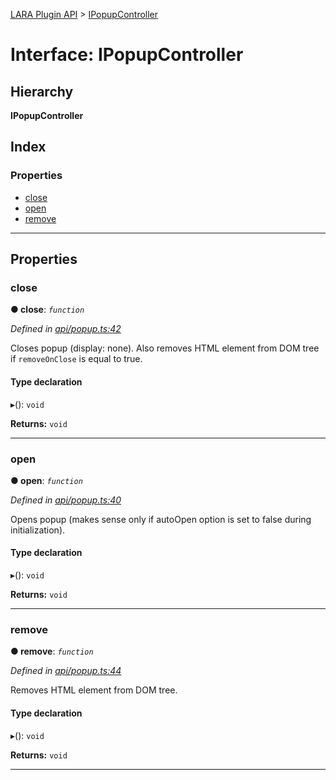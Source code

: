 [LARA Plugin API](../README.md) > [IPopupController](../interfaces/ipopupcontroller.md)

# Interface: IPopupController

## Hierarchy

**IPopupController**

## Index

### Properties

* [close](ipopupcontroller.md#close)
* [open](ipopupcontroller.md#open)
* [remove](ipopupcontroller.md#remove)

---

## Properties

<a id="close"></a>

###  close

**● close**: *`function`*

*Defined in [api/popup.ts:42](https://github.com/concord-consortium/lara/blob/30e7426a/lara-plugin-api/src/api/popup.ts#L42)*

Closes popup (display: none). Also removes HTML element from DOM tree if `removeOnClose` is equal to true.

#### Type declaration
▸(): `void`

**Returns:** `void`

___
<a id="open"></a>

###  open

**● open**: *`function`*

*Defined in [api/popup.ts:40](https://github.com/concord-consortium/lara/blob/30e7426a/lara-plugin-api/src/api/popup.ts#L40)*

Opens popup (makes sense only if autoOpen option is set to false during initialization).

#### Type declaration
▸(): `void`

**Returns:** `void`

___
<a id="remove"></a>

###  remove

**● remove**: *`function`*

*Defined in [api/popup.ts:44](https://github.com/concord-consortium/lara/blob/30e7426a/lara-plugin-api/src/api/popup.ts#L44)*

Removes HTML element from DOM tree.

#### Type declaration
▸(): `void`

**Returns:** `void`

___


